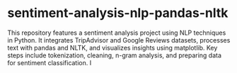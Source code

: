 # sentiment-analysis-nlp-pandas-nltk
This repository features a sentiment analysis project using NLP techniques in Python. It integrates TripAdvisor and Google Reviews datasets, processes text with pandas and NLTK, and visualizes insights using matplotlib. Key steps include tokenization, cleaning, n-gram analysis, and preparing data for sentiment classification. I
